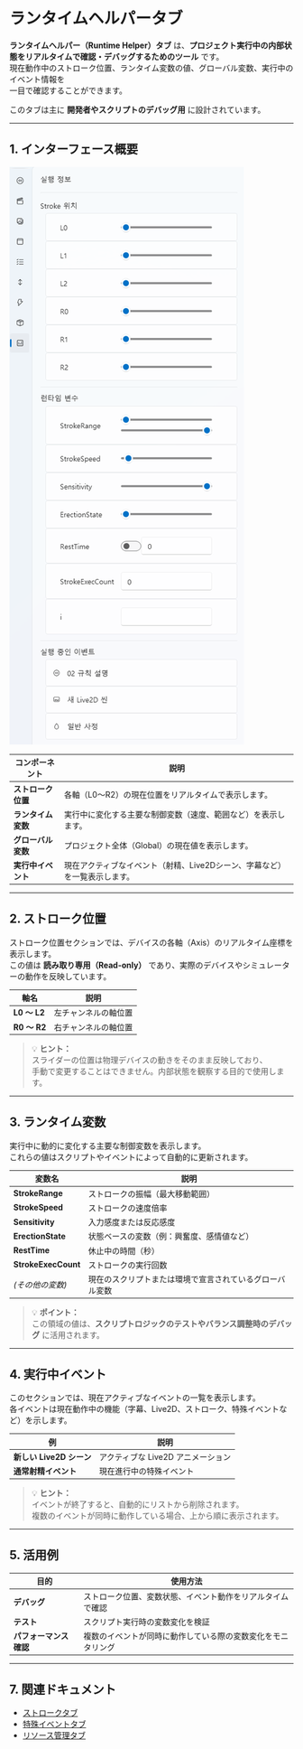# ランタイムヘルパータブ

**ランタイムヘルパー（Runtime Helper）タブ** は、**プロジェクト実行中の内部状態をリアルタイムで確認・デバッグするためのツール** です。  
現在動作中のストローク位置、ランタイム変数の値、グローバル変数、実行中のイベント情報を  
一目で確認することができます。

このタブは主に **開発者やスクリプトのデバッグ用** に設計されています。

---

## 1. インターフェース概要

![runtime-helper](../images/runtime-helper.png)

| コンポーネント | 説明 |
|----------------|------|
| **ストローク位置** | 各軸（L0～R2）の現在位置をリアルタイムで表示します。 |
| **ランタイム変数** | 実行中に変化する主要な制御変数（速度、範囲など）を表示します。 |
| **グローバル変数** | プロジェクト全体（Global）の現在値を表示します。 |
| **実行中イベント** | 現在アクティブなイベント（射精、Live2Dシーン、字幕など）を一覧表示します。 |

---

## 2. ストローク位置

ストローク位置セクションでは、デバイスの各軸（Axis）のリアルタイム座標を表示します。  
この値は **読み取り専用（Read-only）** であり、実際のデバイスやシミュレーターの動作を反映しています。

| 軸名 | 説明 |
|------|------|
| **L0 ～ L2** | 左チャンネルの軸位置 |
| **R0 ～ R2** | 右チャンネルの軸位置 |

> 💡 **ヒント：**  
> スライダーの位置は物理デバイスの動きをそのまま反映しており、  
> 手動で変更することはできません。内部状態を観察する目的で使用します。

---

## 3. ランタイム変数

実行中に動的に変化する主要な制御変数を表示します。  
これらの値はスクリプトやイベントによって自動的に更新されます。

| 変数名 | 説明 |
|--------|------|
| **StrokeRange** | ストロークの振幅（最大移動範囲） |
| **StrokeSpeed** | ストロークの速度倍率 |
| **Sensitivity** | 入力感度または反応感度 |
| **ErectionState** | 状態ベースの変数（例：興奮度、感情値など） |
| **RestTime** | 休止中の時間（秒） |
| **StrokeExecCount** | ストロークの実行回数 |
| *(その他の変数)* | 現在のスクリプトまたは環境で宣言されているグローバル変数 |

> 💡 **ポイント：**  
> この領域の値は、**スクリプトロジックのテストやバランス調整時のデバッグ** に活用されます。

---

## 4. 実行中イベント

このセクションでは、現在アクティブなイベントの一覧を表示します。  
各イベントは現在動作中の機能（字幕、Live2D、ストローク、特殊イベントなど）を示します。

| 例 | 説明 |
|----|------|
| **新しい Live2D シーン** | アクティブな Live2D アニメーション |
| **通常射精イベント** | 現在進行中の特殊イベント |

> 💡 **ヒント：**  
> イベントが終了すると、自動的にリストから削除されます。  
> 複数のイベントが同時に動作している場合、上から順に表示されます。

---

## 5. 活用例

| 目的 | 使用方法 |
|------|-----------|
| **デバッグ** | ストローク位置、変数状態、イベント動作をリアルタイムで確認 |
| **テスト** | スクリプト実行時の変数変化を検証 |
| **パフォーマンス確認** | 複数のイベントが同時に動作している際の変数変化をモニタリング |

---

## 7. 関連ドキュメント

- [ストロークタブ](stroke.md)  
- [特殊イベントタブ](special-event.md)  
- [リソース管理タブ](resources.md)
